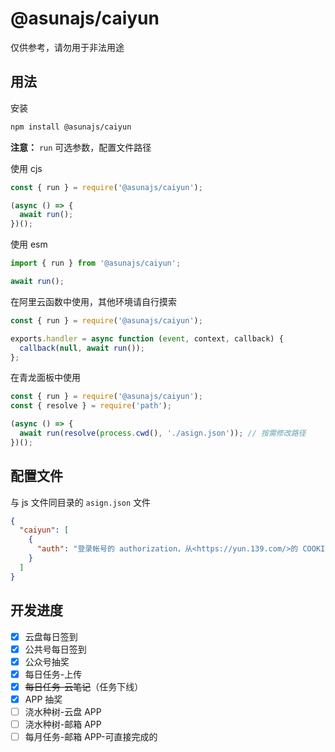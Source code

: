 # @asunajs/caiyun

仅供参考，请勿用于非法用途

## 用法

安装

```bash
npm install @asunajs/caiyun
```

**注意：** `run` 可选参数，配置文件路径

使用 cjs

```js
const { run } = require('@asunajs/caiyun');

(async () => {
  await run();
})();
```

使用 esm

```js
import { run } from '@asunajs/caiyun';

await run();
```

在阿里云函数中使用，其他环境请自行摸索

```js
const { run } = require('@asunajs/caiyun');

exports.handler = async function (event, context, callback) {
  callback(null, await run());
};
```

在青龙面板中使用

```js
const { run } = require('@asunajs/caiyun');
const { resolve } = require('path');

(async () => {
  await run(resolve(process.cwd(), './asign.json')); // 按需修改路径
})();
```

## 配置文件

与 js 文件同目录的 `asign.json` 文件

```json
{
  "caiyun": [
    {
      "auth": "登录帐号的 authorization，从<https://yun.139.com/>的 COOKIE 或其它端主页抓取（'可以'删除开头的 `Basic `，直接 `cG` 开头）"
    }
  ]
}
```

## 开发进度

- [x] 云盘每日签到
- [x] 公共号每日签到
- [x] 公众号抽奖
- [x] 每日任务-上传
- [x] ~~每日任务-云笔记~~（任务下线）
- [x] APP 抽奖
- [ ] 浇水种树-云盘 APP
- [ ] 浇水种树-邮箱 APP
- [ ] 每月任务-邮箱 APP-可直接完成的
